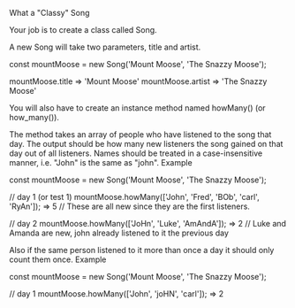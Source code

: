 What a "Classy" Song

Your job is to create a class called Song.

A new Song will take two parameters, title and artist.

const mountMoose = new Song('Mount Moose', 'The Snazzy Moose');

mountMoose.title => 'Mount Moose'
mountMoose.artist => 'The Snazzy Moose'

You will also have to create an instance method named howMany() (or how_many()).

The method takes an array of people who have listened to the song that day. The output should be how many new listeners the song gained on that day out of all listeners. Names should be treated in a case-insensitive manner, i.e. "John" is the same as "john".
Example

const mountMoose = new Song('Mount Moose', 'The Snazzy Moose');

// day 1 (or test 1)
mountMoose.howMany(['John', 'Fred', 'BOb', 'carl', 'RyAn']); => 5
// These are all new since they are the first listeners.

// day 2
mountMoose.howMany(['JoHn', 'Luke', 'AmAndA']); => 2
// Luke and Amanda are new, john already listened to it the previous day

Also if the same person listened to it more than once a day it should only count them once.
Example

const mountMoose = new Song('Mount Moose', 'The Snazzy Moose');

// day 1
mountMoose.howMany(['John', 'joHN', 'carl']); => 2
